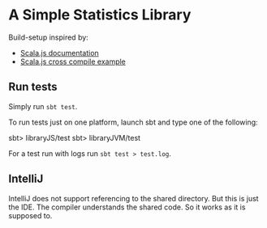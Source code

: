 # A Simple Statistics Library

Build-setup inspired by:

- [Scala.js documentation](http://www.scala-js.org/doc/sbt/cross-building.html)
- [Scala.js cross compile example](https://github.com/scala-js/scalajs-cross-compile-example)

## Run tests

Simply run `sbt test`.

To run tests just on one platform, launch sbt and type one of the following:

  sbt> libraryJS/test
  sbt> libraryJVM/test

For a test run with logs run `sbt test > test.log`.


## IntelliJ

IntelliJ does not support referencing to the shared directory. But this is just the IDE. The compiler understands the shared code. So it works as it is supposed to.
